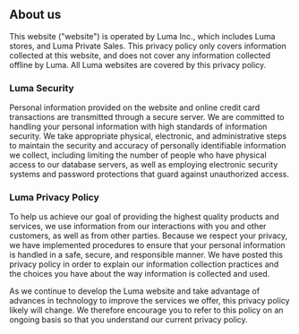 ## About us

This website ("website") is operated by Luma Inc., which includes Luma stores, and Luma Private Sales. This privacy policy only covers information collected at this website, and does not cover any information collected offline by Luma. All Luma websites are covered by this privacy policy.

### Luma Security

Personal information provided on the website and online credit card transactions are transmitted through a secure server. We are committed to handling your personal information with high standards of information security. We take appropriate physical, electronic, and administrative steps to maintain the security and accuracy of personally identifiable information we collect, including limiting the number of people who have physical access to our database servers, as well as employing electronic security systems and password protections that guard against unauthorized access.

### Luma Privacy Policy

To help us achieve our goal of providing the highest quality products and services, we use information from our interactions with you and other customers, as well as from other parties. Because we respect your privacy, we have implemented procedures to ensure that your personal information is handled in a safe, secure, and responsible manner. We have posted this privacy policy in order to explain our information collection practices and the choices you have about the way information is collected and used.

As we continue to develop the Luma website and take advantage of advances in technology to improve the services we offer, this privacy policy likely will change. We therefore encourage you to refer to this policy on an ongoing basis so that you understand our current privacy policy.
